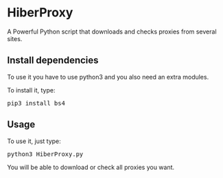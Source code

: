 # HiberProxy
A Powerful Python script that downloads and checks proxies from several sites.

<h2>Install dependencies</h2>
To use it you have to use python3 and you also need an extra modules.

To install it, type:
<pre>pip3 install bs4</pre>

<h2>Usage</h2>
To use it, just type:

<pre>python3 HiberProxy.py</pre>

You will be able to download or check all proxies you want.
